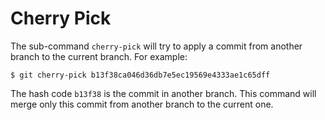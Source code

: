 # Cherry Pick

The sub-command `cherry-pick` will try to apply a commit from another branch to the current branch. For example:

```console
$ git cherry-pick b13f38ca046d36db7e5ec19569e4333ae1c65dff
```

The hash code `b13f38` is the commit in another branch. This command will merge only this commit from another branch to the current one.
